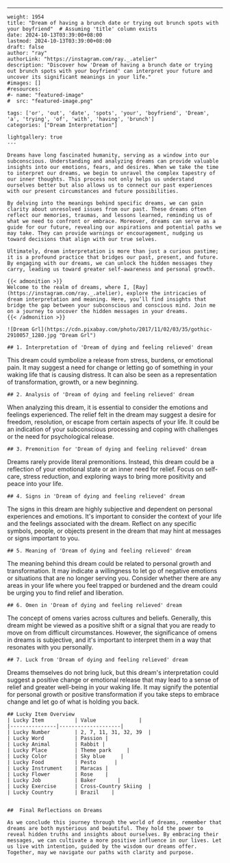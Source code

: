 ---
    weight: 1954
    title: "Dream of having a brunch date or trying out brunch spots with your boyfriend"  # Assuming 'title' column exists
    date: 2024-10-13T03:39:00+08:00
    lastmod: 2024-10-13T03:39:00+08:00
    draft: false
    author: "ray"
    authorLink: "https://instagram.com/ray._.atelier"
    description: "Discover how 'Dream of having a brunch date or trying out brunch spots with your boyfriend' can interpret your future and uncover its significant meanings in your life."
    #images: []
    #resources:
    #- name: "featured-image"
    #  src: "featured-image.png"
    
    tags: ['or', 'out', 'date', 'spots', 'your', 'boyfriend', 'Dream', 'a', 'trying', 'of', 'with', 'having', 'brunch']
    categories: ["Dream Interpretation"]
    
    lightgallery: true
    ---
    
    Dreams have long fascinated humanity, serving as a window into our subconscious. Understanding and analyzing dreams can provide valuable insights into our emotions, fears, and desires. When we take the time to interpret our dreams, we begin to unravel the complex tapestry of our inner thoughts. This process not only helps us understand ourselves better but also allows us to connect our past experiences with our present circumstances and future possibilities.
    
    By delving into the meanings behind specific dreams, we can gain clarity about unresolved issues from our past. These dreams often reflect our memories, traumas, and lessons learned, reminding us of what we need to confront or embrace. Moreover, dreams can serve as a guide for our future, revealing our aspirations and potential paths we may take. They can provide warnings or encouragement, nudging us toward decisions that align with our true selves.
    
    Ultimately, dream interpretation is more than just a curious pastime; it is a profound practice that bridges our past, present, and future. By engaging with our dreams, we can unlock the hidden messages they carry, leading us toward greater self-awareness and personal growth.
    
    {{< admonition >}}
    Welcome to the realm of dreams, where I, [Ray](https://instagram.com/ray._.atelier), explore the intricacies of dream interpretation and meaning. Here, you’ll find insights that bridge the gap between your subconscious and conscious mind. Join me on a journey to uncover the hidden messages in your dreams.
    {{< /admonition >}}
    
    ![Dream Grl](https://cdn.pixabay.com/photo/2017/11/02/03/35/gothic-2910057_1280.jpg "Dream Grl")
    
    ## 1. Interpretation of 'Dream of dying and feeling relieved' dream
    
This dream could symbolize a release from stress, burdens, or emotional pain. It may suggest a need for change or letting go of something in your waking life that is causing distress. It can also be seen as a representation of transformation, growth, or a new beginning.
    
    ## 2. Analysis of 'Dream of dying and feeling relieved' dream
    
When analyzing this dream, it is essential to consider the emotions and feelings experienced. The relief felt in the dream may suggest a desire for freedom, resolution, or escape from certain aspects of your life. It could be an indication of your subconscious processing and coping with challenges or the need for psychological release.
    
    ## 3. Premonition for 'Dream of dying and feeling relieved' dream
    
Dreams rarely provide literal premonitions. Instead, this dream could be a reflection of your emotional state or an inner need for relief. Focus on self-care, stress reduction, and exploring ways to bring more positivity and peace into your life.
    
    ## 4. Signs in 'Dream of dying and feeling relieved' dream
    
The signs in this dream are highly subjective and dependent on personal experiences and emotions. It's important to consider the context of your life and the feelings associated with the dream. Reflect on any specific symbols, people, or objects present in the dream that may hint at messages or signs important to you.
    
    ## 5. Meaning of 'Dream of dying and feeling relieved' dream
    
The meaning behind this dream could be related to personal growth and transformation. It may indicate a willingness to let go of negative emotions or situations that are no longer serving you. Consider whether there are any areas in your life where you feel trapped or burdened and the dream could be urging you to find relief and liberation.
    
    ## 6. Omen in 'Dream of dying and feeling relieved' dream
    
The concept of omens varies across cultures and beliefs. Generally, this dream might be viewed as a positive shift or a signal that you are ready to move on from difficult circumstances. However, the significance of omens in dreams is subjective, and it's important to interpret them in a way that resonates with you personally.
    
    ## 7. Luck from 'Dream of dying and feeling relieved' dream
    
Dreams themselves do not bring luck, but this dream's interpretation could suggest a positive change or emotional release that may lead to a sense of relief and greater well-being in your waking life. It may signify the potential for personal growth or positive transformation if you take steps to embrace change and let go of what is holding you back.
    
    ## Lucky Item Overview
    | Lucky Item          | Value              |
    |---------------|--------------------|
    | Lucky Number        | 2, 7, 11, 31, 32, 39  |
    | Lucky Word          | Passion |
    | Lucky Animal        | Rabbit |
    | Lucky Place         | Theme park     |
    | Lucky Color         | Sky blue     |
    | Lucky Food          | Pesto      |
    | Lucky Instrument    | Maracas |
    | Lucky Flower        | Rose    |
    | Lucky Job           | Baker       |
    | Lucky Exercise      | Cross-Country Skiing  |
    | Lucky Country       | Brazil    |
    
    
    ##  Final Reflections on Dreams
    
    As we conclude this journey through the world of dreams, remember that dreams are both mysterious and beautiful. They hold the power to reveal hidden truths and insights about ourselves. By embracing their messages, we can cultivate a more positive influence in our lives. Let us live with intention, guided by the wisdom our dreams offer. Together, may we navigate our paths with clarity and purpose.
    